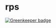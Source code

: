 # rps

[![Greenkeeper badge](https://badges.greenkeeper.io/mrosenquist/rps.svg)](https://greenkeeper.io/)